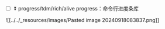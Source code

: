 - [ ] ⏬ progress/tdm/rich/alive progress：命令行进度条库

![[../../_resources/images/Pasted image 20240918083837.png]]